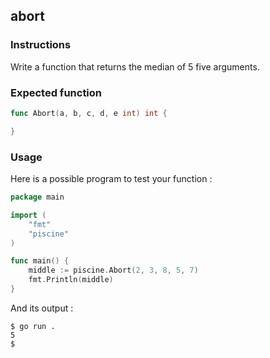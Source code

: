 ## abort

### Instructions

Write a function that returns the median of 5 five arguments.

### Expected function

```go
func Abort(a, b, c, d, e int) int {

}
```

### Usage

Here is a possible program to test your function :

```go
package main

import (
	"fmt"
	"piscine"
)

func main() {
	middle := piscine.Abort(2, 3, 8, 5, 7)
	fmt.Println(middle)
}
```

And its output :

```console
$ go run .
5
$
```
